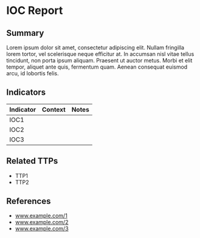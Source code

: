 # IOC Report

## Summary

Lorem ipsum dolor sit amet, consectetur adipiscing elit. Nullam fringilla lorem tortor, vel scelerisque neque efficitur at. In accumsan nisl vitae tellus tincidunt, non porta ipsum aliquam. Praesent ut auctor metus. Morbi et elit tempor, aliquet ante quis, fermentum quam. Aenean consequat euismod arcu, id lobortis felis.

## Indicators

| Indicator | Context | Notes |
|:----------|:--------|:------|
| IOC1      |         |       |
| IOC2      |         |       |
| IOC3      |         |       |

## Related TTPs

- TTP1
- TTP2

## References

- www.example.com/1
- www.example.com/2
- www.example.com/3

